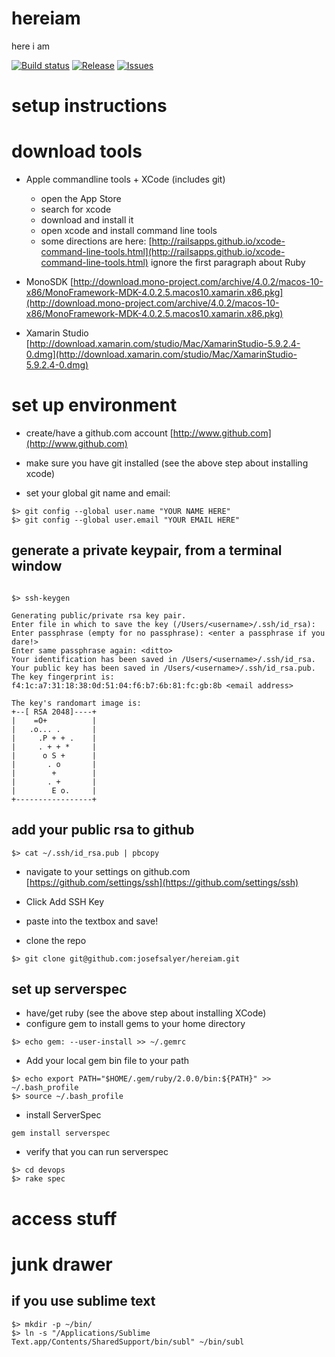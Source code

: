 # hereiam
here i am 

[![Build status](https://img.shields.io/appveyor/ci/josefsalyer/hereiam/develop.svg?style=flat-square)](https://ci.appveyor.com/project/josefsalyer/hereiam)
[![Release](https://img.shields.io/github/release/josefsalyer/hereiam.svg?style=flat-square)](https://github.com/josefsalyer/hereiam/releases/latest)
[![Issues](https://img.shields.io/github/issues/josefsalyer/hereiam.svg?style=flat-square)](https://github.com/josefsalyer/hereiam/issues)

# setup instructions

# download tools
- Apple commandline tools + XCode (includes git)
	- open the App Store
	- search for xcode
	- download and install it
	- open xcode and install command line tools
	- some directions are here: [http://railsapps.github.io/xcode-command-line-tools.html](http://railsapps.github.io/xcode-command-line-tools.html) ignore the first paragraph about Ruby

- MonoSDK [http://download.mono-project.com/archive/4.0.2/macos-10-x86/MonoFramework-MDK-4.0.2.5.macos10.xamarin.x86.pkg](http://download.mono-project.com/archive/4.0.2/macos-10-x86/MonoFramework-MDK-4.0.2.5.macos10.xamarin.x86.pkg)
- Xamarin Studio [http://download.xamarin.com/studio/Mac/XamarinStudio-5.9.2.4-0.dmg](http://download.xamarin.com/studio/Mac/XamarinStudio-5.9.2.4-0.dmg)


# set up environment

- create/have a github.com account [http://www.github.com](http://www.github.com)

- make sure you have git installed (see the above step about installing xcode)
- set your global git name and email:
```
$> git config --global user.name "YOUR NAME HERE"
$> git config --global user.email "YOUR EMAIL HERE"
```
## generate a private keypair, from a terminal window
```

$> ssh-keygen

Generating public/private rsa key pair.
Enter file in which to save the key (/Users/<username>/.ssh/id_rsa):
Enter passphrase (empty for no passphrase): <enter a passphrase if you dare!>
Enter same passphrase again: <ditto>
Your identification has been saved in /Users/<username>/.ssh/id_rsa.
Your public key has been saved in /Users/<username>/.ssh/id_rsa.pub.
The key fingerprint is:
f4:1c:a7:31:18:38:0d:51:04:f6:b7:6b:81:fc:gb:8b <email address>

The key's randomart image is:
+--[ RSA 2048]----+
|    =O+          |
|   .o... .       |
|     .P + + .    |
|     . + + *     |
|      o S +      |
|       . o       |
|        +        |
|       . +       |
|        E o.     |
+-----------------+
```

## add your public rsa to github
```
$> cat ~/.ssh/id_rsa.pub | pbcopy
```

- navigate to your settings on github.com [https://github.com/settings/ssh](https://github.com/settings/ssh)
- Click Add SSH Key
- paste into the textbox and save!


- clone the repo
```
$> git clone git@github.com:josefsalyer/hereiam.git
```

## set up serverspec
- have/get ruby (see the above step about installing XCode)
- configure gem to install gems to your home directory
```
$> echo gem: --user-install >> ~/.gemrc
```
- Add your local gem bin file to your path
```
$> echo export PATH="$HOME/.gem/ruby/2.0.0/bin:${PATH}" >> ~/.bash_profile
$> source ~/.bash_profile
```
- install ServerSpec
```
gem install serverspec
```
- verify that you can run serverspec
```
$> cd devops
$> rake spec
```



# access stuff

# junk drawer

## if you use sublime text
```
$> mkdir -p ~/bin/
$> ln -s "/Applications/Sublime Text.app/Contents/SharedSupport/bin/subl" ~/bin/subl
```

